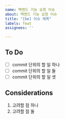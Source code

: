 ```yaml
---
name: 백엔드 기능 요청 이슈
about: 백엔드 기능 요청 이슈
title: "[be] 이슈 제목"
labels: feat
assignees: ''

---
```


## To Do

- [ ] commit 단위의 할 일 하나
- [ ] commit 단위의 할 일 둘
- [ ] commit 단위의 할 일 셋

## Considerations

1. 고려할 점 하나
2. 고려할 점 둘
